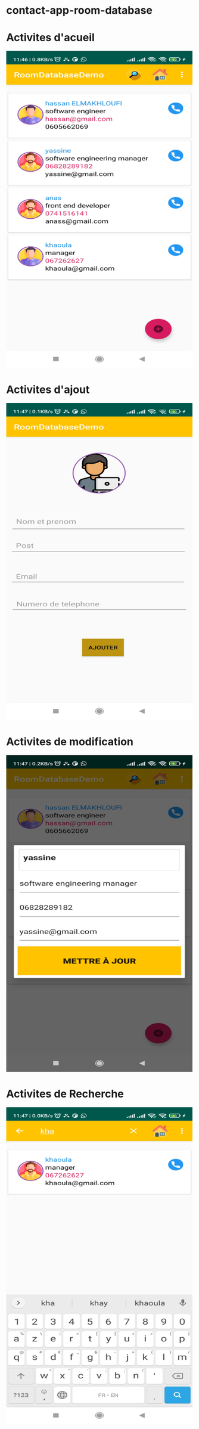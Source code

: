 # contact-app-room-database




# Activites d'acueil

<img src="https://github.com/Hassan-ELMAKHLOUFI/contact-app-room-database/blob/main/list.jpg" width="500" height="850">

# Activites d'ajout

<img src="https://github.com/Hassan-ELMAKHLOUFI/contact-app-room-database/blob/main/ajouter.jpg" width="500" height="850">

# Activites de modification

<img src="https://github.com/Hassan-ELMAKHLOUFI/contact-app-room-database/blob/main/modifier.jpg" width="500" height="850">

# Activites de Recherche

<img src="https://github.com/Hassan-ELMAKHLOUFI/contact-app-room-database/blob/main/rechercher.jpg" width="500" height="850">
